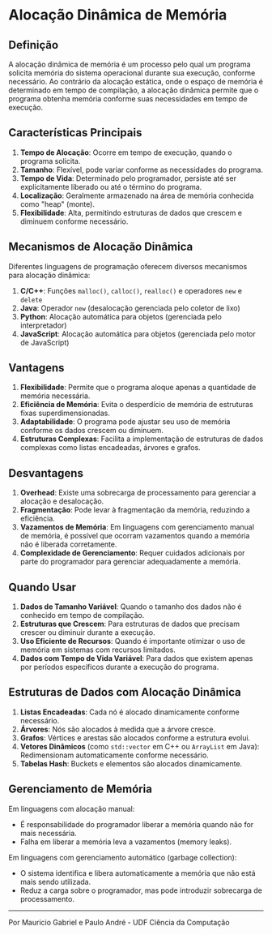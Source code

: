 # Alocação Dinâmica de Memória

## Definição

A alocação dinâmica de memória é um processo pelo qual um programa solicita memória do sistema operacional durante sua execução, conforme necessário. Ao contrário da alocação estática, onde o espaço de memória é determinado em tempo de compilação, a alocação dinâmica permite que o programa obtenha memória conforme suas necessidades em tempo de execução.

## Características Principais

1. **Tempo de Alocação**: Ocorre em tempo de execução, quando o programa solicita.
2. **Tamanho**: Flexível, pode variar conforme as necessidades do programa.
3. **Tempo de Vida**: Determinado pelo programador, persiste até ser explicitamente liberado ou até o término do programa.
4. **Localização**: Geralmente armazenado na área de memória conhecida como "heap" (monte).
5. **Flexibilidade**: Alta, permitindo estruturas de dados que crescem e diminuem conforme necessário.

## Mecanismos de Alocação Dinâmica

Diferentes linguagens de programação oferecem diversos mecanismos para alocação dinâmica:

1. **C/C++**: Funções `malloc()`, `calloc()`, `realloc()` e operadores `new` e `delete`
2. **Java**: Operador `new` (desalocação gerenciada pelo coletor de lixo)
3. **Python**: Alocação automática para objetos (gerenciada pelo interpretador)
4. **JavaScript**: Alocação automática para objetos (gerenciada pelo motor de JavaScript)

## Vantagens

1. **Flexibilidade**: Permite que o programa aloque apenas a quantidade de memória necessária.
2. **Eficiência de Memória**: Evita o desperdício de memória de estruturas fixas superdimensionadas.
3. **Adaptabilidade**: O programa pode ajustar seu uso de memória conforme os dados crescem ou diminuem.
4. **Estruturas Complexas**: Facilita a implementação de estruturas de dados complexas como listas encadeadas, árvores e grafos.

## Desvantagens

1. **Overhead**: Existe uma sobrecarga de processamento para gerenciar a alocação e desalocação.
2. **Fragmentação**: Pode levar à fragmentação da memória, reduzindo a eficiência.
3. **Vazamentos de Memória**: Em linguagens com gerenciamento manual de memória, é possível que ocorram vazamentos quando a memória não é liberada corretamente.
4. **Complexidade de Gerenciamento**: Requer cuidados adicionais por parte do programador para gerenciar adequadamente a memória.

## Quando Usar

1. **Dados de Tamanho Variável**: Quando o tamanho dos dados não é conhecido em tempo de compilação.
2. **Estruturas que Crescem**: Para estruturas de dados que precisam crescer ou diminuir durante a execução.
3. **Uso Eficiente de Recursos**: Quando é importante otimizar o uso de memória em sistemas com recursos limitados.
4. **Dados com Tempo de Vida Variável**: Para dados que existem apenas por períodos específicos durante a execução do programa.

## Estruturas de Dados com Alocação Dinâmica

1. **Listas Encadeadas**: Cada nó é alocado dinamicamente conforme necessário.
2. **Árvores**: Nós são alocados à medida que a árvore cresce.
3. **Grafos**: Vértices e arestas são alocados conforme a estrutura evolui.
4. **Vetores Dinâmicos** (como `std::vector` em C++ ou `ArrayList` em Java): Redimensionam automaticamente conforme necessário.
5. **Tabelas Hash**: Buckets e elementos são alocados dinamicamente.

## Gerenciamento de Memória

Em linguagens com alocação manual:
- É responsabilidade do programador liberar a memória quando não for mais necessária.
- Falha em liberar a memória leva a vazamentos (memory leaks).

Em linguagens com gerenciamento automático (garbage collection):
- O sistema identifica e libera automaticamente a memória que não está mais sendo utilizada.
- Reduz a carga sobre o programador, mas pode introduzir sobrecarga de processamento.

---

Por Mauricio Gabriel e Paulo André - UDF Ciência da Computação
